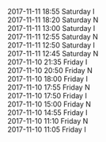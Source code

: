 2017-11-11 18:55 Saturday  I  
2017-11-11 18:20 Saturday  N  
2017-11-11 13:00 Saturday  I  
2017-11-11 12:55 Saturday  N  
2017-11-11 12:50 Saturday  I  
2017-11-11 12:45 Saturday  N  
2017-11-10 21:35 Friday  I  
2017-11-10 20:50 Friday  N  
2017-11-10 18:00 Friday  I  
2017-11-10 17:55 Friday  N  
2017-11-10 17:50 Friday  I  
2017-11-10 15:00 Friday  N  
2017-11-10 14:55 Friday  I  
2017-11-10 11:10 Friday  N  
2017-11-10 11:05 Friday  I  
